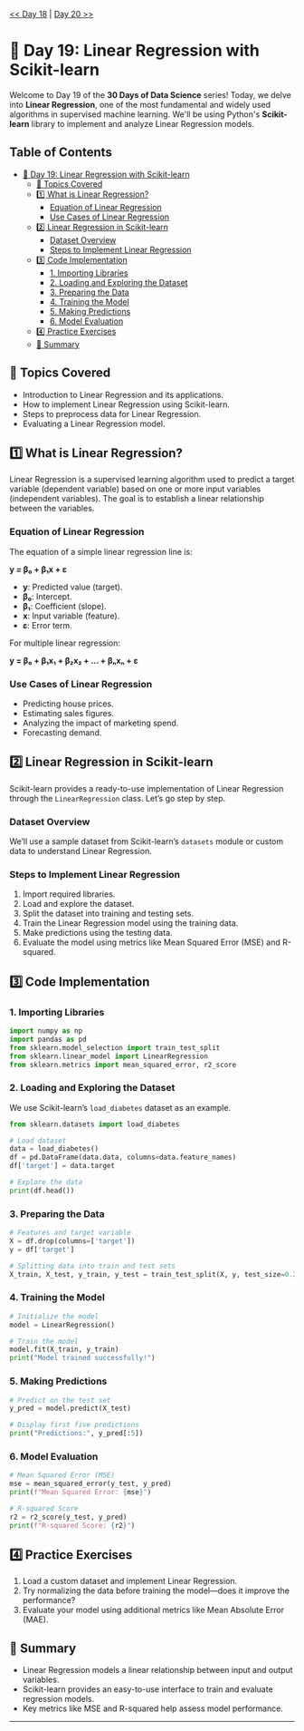 [<< Day 18](../18_Basic%20Machine%20Learning%20Introduction/18_Basic%20Machine%20Learning%20Introduction.md) | [Day 20 >>](../20_Logistic%20Regression/20_Logistic%20Regression.md)



# 📘 Day 19: Linear Regression with Scikit-learn

Welcome to Day 19 of the **30 Days of Data Science** series! Today, we delve into **Linear Regression**, one of the most fundamental and widely used algorithms in supervised machine learning. We'll be using Python's **Scikit-learn** library to implement and analyze Linear Regression models.



## Table of Contents

- [📘 Day 19: Linear Regression with Scikit-learn](#-day-19-linear-regression-with-scikit-learn)
  - [📌 Topics Covered](#-topics-covered)
  - [1️⃣ What is Linear Regression?](#1️⃣-what-is-linear-regression)
    - [Equation of Linear Regression](#equation-of-linear-regression)
    - [Use Cases of Linear Regression](#use-cases-of-linear-regression)
  - [2️⃣ Linear Regression in Scikit-learn](#2️⃣-linear-regression-in-scikit-learn)
    - [Dataset Overview](#dataset-overview)
    - [Steps to Implement Linear Regression](#steps-to-implement-linear-regression)
  - [3️⃣ Code Implementation](#3️⃣-code-implementation)
    - [1. Importing Libraries](#1-importing-libraries)
    - [2. Loading and Exploring the Dataset](#2-loading-and-exploring-the-dataset)
    - [3. Preparing the Data](#3-preparing-the-data)
    - [4. Training the Model](#4-training-the-model)
    - [5. Making Predictions](#5-making-predictions)
    - [6. Model Evaluation](#6-model-evaluation)
  - [4️⃣ Practice Exercises](#4️⃣-practice-exercises)
  - [🌟 Summary](#-summary)
  



## 📌 Topics Covered

- Introduction to Linear Regression and its applications.
- How to implement Linear Regression using Scikit-learn.
- Steps to preprocess data for Linear Regression.
- Evaluating a Linear Regression model.



## 1️⃣ What is Linear Regression?

Linear Regression is a supervised learning algorithm used to predict a target variable (dependent variable) based on one or more input variables (independent variables). The goal is to establish a linear relationship between the variables.



### Equation of Linear Regression

The equation of a simple linear regression line is:

**y = β₀ + β₁x + ε**

- **y**: Predicted value (target).
- **β₀**: Intercept.
- **β₁**: Coefficient (slope).
- **x**: Input variable (feature).
- **ε**: Error term.

For multiple linear regression:

**y = β₀ + β₁x₁ + β₂x₂ + ... + βₙxₙ + ε**



### Use Cases of Linear Regression

- Predicting house prices.
- Estimating sales figures.
- Analyzing the impact of marketing spend.
- Forecasting demand.



## 2️⃣ Linear Regression in Scikit-learn

Scikit-learn provides a ready-to-use implementation of Linear Regression through the `LinearRegression` class. Let’s go step by step.



### Dataset Overview

We’ll use a sample dataset from Scikit-learn’s `datasets` module or custom data to understand Linear Regression.



### Steps to Implement Linear Regression

1. Import required libraries.
2. Load and explore the dataset.
3. Split the dataset into training and testing sets.
4. Train the Linear Regression model using the training data.
5. Make predictions using the testing data.
6. Evaluate the model using metrics like Mean Squared Error (MSE) and R-squared.



## 3️⃣ Code Implementation

### 1. Importing Libraries

```python
import numpy as np
import pandas as pd
from sklearn.model_selection import train_test_split
from sklearn.linear_model import LinearRegression
from sklearn.metrics import mean_squared_error, r2_score
```



### 2. Loading and Exploring the Dataset

We use Scikit-learn’s `load_diabetes` dataset as an example.

```python
from sklearn.datasets import load_diabetes

# Load dataset
data = load_diabetes()
df = pd.DataFrame(data.data, columns=data.feature_names)
df['target'] = data.target

# Explore the data
print(df.head())
```



### 3. Preparing the Data

```python
# Features and target variable
X = df.drop(columns=['target'])
y = df['target']

# Splitting data into train and test sets
X_train, X_test, y_train, y_test = train_test_split(X, y, test_size=0.2, random_state=42)
```



### 4. Training the Model

```python
# Initialize the model
model = LinearRegression()

# Train the model
model.fit(X_train, y_train)
print("Model trained successfully!")
```



### 5. Making Predictions

```python
# Predict on the test set
y_pred = model.predict(X_test)

# Display first five predictions
print("Predictions:", y_pred[:5])
```



### 6. Model Evaluation

```python
# Mean Squared Error (MSE)
mse = mean_squared_error(y_test, y_pred)
print(f"Mean Squared Error: {mse}")

# R-squared Score
r2 = r2_score(y_test, y_pred)
print(f"R-squared Score: {r2}")
```



## 4️⃣ Practice Exercises

1. Load a custom dataset and implement Linear Regression.
2. Try normalizing the data before training the model—does it improve the performance?
3. Evaluate your model using additional metrics like Mean Absolute Error (MAE).



## 🌟 Summary

- Linear Regression models a linear relationship between input and output variables.
- Scikit-learn provides an easy-to-use interface to train and evaluate regression models.
- Key metrics like MSE and R-squared help assess model performance.

---


